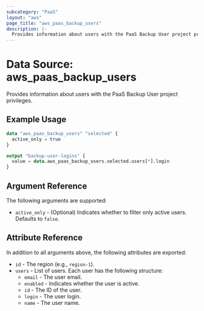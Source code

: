 ```yaml
---
subcategory: "PaaS"
layout: "aws"
page_title: "aws_paas_backup_users"
description: |-
  Provides information about users with the PaaS Backup User project privileges.
---
```


# Data Source: aws_paas_backup_users

Provides information about users with the PaaS Backup User project privileges.

## Example Usage

```terraform
data "aws_paas_backup_users" "selected" {
  active_only = true
}

output "backup-user-logins" {
  value = data.aws_paas_backup_users.selected.users[*].login
}
```

## Argument Reference

The following arguments are supported:

* `active_only` - (Optional) Indicates whether to filter only active users. Defaults to `false`.

## Attribute Reference

In addition to all arguments above, the following attributes are exported:

* `id` - The region (e.g., `region-1`).
* `users` - List of users. Each user has the following structure:
    * `email` - The user email.
    * `enabled` - Indicates whether the user is active.
    * `id` - The ID of the user.
    * `login` - The user login.
    * `name` - The user name.
